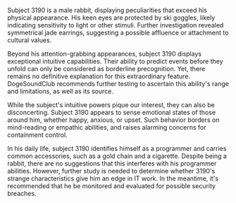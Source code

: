 Subject 3190 is a male rabbit, displaying peculiarities that exceed his physical appearance. His keen eyes are protected by ski goggles, likely indicating sensitivity to light or other stimuli. Further investigation revealed symmetrical jade earrings, suggesting a possible affluence or attachment to cultural values. 

Beyond his attention-grabbing appearances, subject 3190 displays exceptional intuitive capabilities. Their ability to predict events before they unfold can only be considered as borderline precognition. Yet, there remains no definitive explanation for this extraordinary feature. DogeSoundClub recommends further testing to ascertain this ability's range and limitations, as well as its source.

While the subject's intuitive powers pique our interest, they can also be disconcerting. Subject 3190 appears to sense emotional states of those around him, whether happy, anxious, or upset. Such behavior borders on mind-reading or empathic abilities, and raises alarming concerns for containment control.

In his daily life, subject 3190 identifies himself as a programmer and carries common accessories, such as a gold chain and a cigarette. Despite being a rabbit, there are no suggestions that this interferes with his programmer abilities. However, further study is needed to determine whether 3190's strange characteristics give him an edge in IT work. In the meantime, it's recommended that he be monitored and evaluated for possible security breaches.